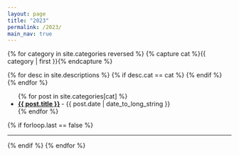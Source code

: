 ```yaml
---
layout: page
title: "2023"
permalink: /2023/
main_nav: true
---
```



{% for category in site.categories reversed %}
  {% capture cat %}{{ category | first }}{% endcapture %}
  <!-- <h2 id="{{cat}}">{{ cat | capitalize }}</h2> -->
  {% for desc in site.descriptions %}
    {% if desc.cat == cat %}
      <!-- <p class="desc"><em>{{ desc.desc }}</em></p> -->
    {% endif %}
  {% endfor %}
  <ul class="posts-list">
  {% for post in site.categories[cat] %}
    <li>
      <strong>
        <a href="{{ post.url | prepend: site.baseurl }}">{{ post.title }}</a>
      </strong>
      <span class="post-date">- {{ post.date | date_to_long_string }}</span>
    </li>
  {% endfor %}
  </ul>
  {% if forloop.last == false %}<hr>{% endif %}
{% endfor %}
<br>
